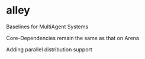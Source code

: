 # alley
Baselines for MultiAgent Systems

Core-Dependencies remain the same as that on Arena

Adding parallel distribution support
